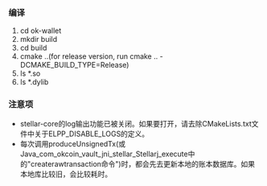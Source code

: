 ### 编译

1. cd ok-wallet
2. mkdir build
3. cd build
4. cmake ..(for release version, run cmake .. -DCMAKE_BUILD_TYPE=Release)
5. ls *.so
6. ls *.dylib

### 注意项
- stellar-core的log输出功能已被关闭。如果要打开，请去除CMakeLists.txt文件中关于ELPP_DISABLE_LOGS的定义。
- 每次调用produceUnsignedTx(或Java_com_okcoin_vault_jni_stellar_Stellarj_execute中的"createrawtransaction命令")时，都会先去更新本地的账本数据库。如果本地库比较旧，会比较耗时。
